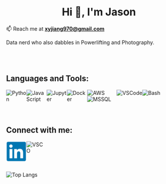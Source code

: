 <h1 align="center">Hi 👋, I'm Jason</h1>

📫 Reach me at **xyjiang970@gmail.com**

Data nerd who also dabbles in Powerlifting and Photography.

<br></br>

<h2 align="left">Languages and Tools:</h2>
<img align="left" alt="Python" width="55px" src="https://cdn.jsdelivr.net/gh/devicons/devicon/icons/python/python-original.svg">
<img align="left" alt="JavaScript" width="55px" src="https://cdn.jsdelivr.net/gh/devicons/devicon/icons/javascript/javascript-original.svg">
<img align="left" alt="Jupyter" width="55px" src="https://cdn.jsdelivr.net/gh/devicons/devicon/icons/jupyter/jupyter-original-wordmark.svg">
<img align="left" alt="Docker" width="55px" src="https://cdn.jsdelivr.net/gh/devicons/devicon/icons/docker/docker-original-wordmark.svg">
<img align="left" alt="AWS" width="80px" src="https://cdn.jsdelivr.net/gh/devicons/devicon/icons/amazonwebservices/amazonwebservices-original-wordmark.svg">
<img align="left" alt="VSCode" width="70px" src="https://cdn.jsdelivr.net/gh/devicons/devicon/icons/vscode/vscode-original-wordmark.svg">
<img align="left" alt="Bash" width="70px" src="https://cdn.jsdelivr.net/gh/devicons/devicon/icons/bash/bash-original.svg">
<img align="left" alt="MSSQL" width="80px" src="https://cdn.jsdelivr.net/gh/devicons/devicon/icons/microsoftsqlserver/microsoftsqlserver-plain-wordmark.svg">

<br></br>
<br></br>

<h2 align="left">Connect with me:</h2>
<a href="https://www.linkedin.com/in/xyjiang/">
<img align="left" alt="LinkedIn" width="55px" src="https://github.com/devicons/devicon/blob/master/icons/linkedin/linkedin-original.svg">
</a>
<a href="https://www.linkedin.com/in/xyjiang/">
<img align="left" alt="VSCO" width="55px" src="https://www.svgrepo.com/show/306943/vsco.svg">
</a>

<br></br>
<br></br>

![Top Langs](https://github-readme-stats.vercel.app/api/top-langs/?username=xyjiang970&show_icons=true&hide_border=true)
